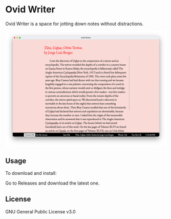# Ovid Writer

Ovid Writer is a space for jotting down notes without distractions.

![Screenshot](OW_Ssh.png "OW Screenshot")

## Usage

To download and install:

Go to Releases and download the latest one. 

## License

GNU General Public License v3.0
